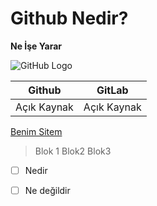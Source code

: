 ﻿# Github Nedir?
**Ne İşe Yarar**

![GitHub Logo](https://github.githubassets.com/images/modules/logos_page/GitHub-Mark.png)

|Github|GitLab  |
|--|--|
| Açık Kaynak | Açık Kaynak  |

[Benim Sitem](https://nickzsche.github.io)

> Blok 1
> Blok2 
> Blok3

 - [ ] Nedir
 - [ ] Ne değildir


